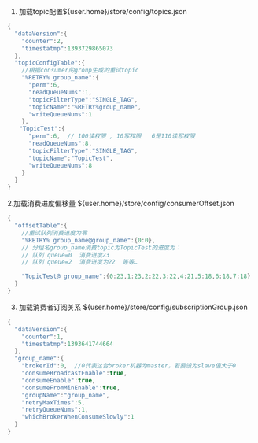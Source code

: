 1. 加载topic配置${user.home}/store/config/topics.json
```java
{
  "dataVersion":{
    "counter":2,
    "timestatmp":1393729865073
  },
  "topicConfigTable":{
    //根据consumer的group生成的重试topic
    "%RETRY% group_name":{
      "perm":6,
      "readQueueNums":1,
      "topicFilterType":"SINGLE_TAG",
      "topicName":"%RETRY%group_name",
      "writeQueueNums":1
    },
　　"TopicTest":{
      "perm":6,  // 100读权限 , 10写权限   6是110读写权限
      "readQueueNums":8,
      "topicFilterType":"SINGLE_TAG",
      "topicName":"TopicTest",
      "writeQueueNums":8
    }
  }
}
``` 

2.加载消费进度偏移量  ${user.home}/store/config/consumerOffset.json
```java
{
  "offsetTable":{
    //重试队列消费进度为零
    "%RETRY% group_name@group_name":{0:0}, 
    // 分组名group_name消费topic为TopicTest的进度为：
    // 队列 queue=0  消费进度23
    // 队列 queue=2  消费进度为22  等等…

    "TopicTest@ group_name":{0:23,1:23,2:22,3:22,4:21,5:18,6:18,7:18} 
  } 
}
```
 
3. 加载消费者订阅关系 ${user.home}/store/config/subscriptionGroup.json
```java
{
  "dataVersion":{
    "counter":1,
    "timestatmp":1393641744664
  },
  "group_name":{
    "brokerId":0,  //0代表这台broker机器为master，若要设为slave值大于0
    "consumeBroadcastEnable":true,
    "consumeEnable":true,
    "consumeFromMinEnable":true,
    "groupName":"group_name",
    "retryMaxTimes":5,
    "retryQueueNums":1,
    "whichBrokerWhenConsumeSlowly":1 
  }
}
```
 